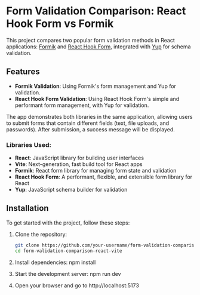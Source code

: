 # Form Validation Comparison: React Hook Form vs Formik

This project compares two popular form validation methods in React applications: [Formik](https://formik.org/) and [React Hook Form](https://react-hook-form.com/), integrated with [Yup](https://github.com/jquense/yup) for schema validation. 

## Features

- **Formik Validation**: Using Formik's form management and Yup for validation.
- **React Hook Form Validation**: Using React Hook Form's simple and performant form management, with Yup for validation.

The app demonstrates both libraries in the same application, allowing users to submit forms that contain different fields (text, file uploads, and passwords). After submission, a success message will be displayed.

### Libraries Used:
- **React**: JavaScript library for building user interfaces
- **Vite**: Next-generation, fast build tool for React apps
- **Formik**: React form library for managing form state and validation
- **React Hook Form**: A performant, flexible, and extensible form library for React
- **Yup**: JavaScript schema builder for validation

## Installation

To get started with the project, follow these steps:

1. Clone the repository:
   ```bash
   git clone https://github.com/your-username/form-validation-comparison-react-vite.git
   cd form-validation-comparison-react-vite

2. Install dependencies:
    npm install

3. Start the development server:
    npm run dev
4. Open your browser and go to http://localhost:5173 
